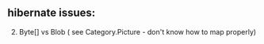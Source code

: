 ## hibernate issues:

   
   2.  Byte[] vs Blob ( see Category.Picture - don't know how to map properly)

